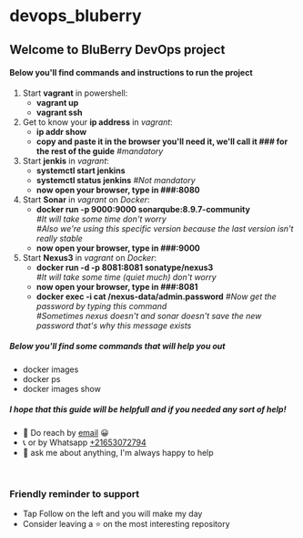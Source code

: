 # devops_bluberry
## Welcome to BluBerry DevOps project

 #### Below you'll find commands and instructions to run the project
<ol>
    <li>Start <strong>vagrant</strong> in powershell: 
        <ul>
            <li><strong>vagrant up</strong></li>
            <li><strong>vagrant ssh</strong></li>
        </ul>
    </li>
    <li>Get to know your <strong>ip address</strong> in <em>vagrant</em>: 
        <ul>
            <li><strong>ip addr show</strong></li>
            <li><strong>copy and paste it in the browser you'll need it, we'll call it ### for the rest of the guide</strong><em> #mandatory</em></li>
        </ul>
    </li>   
    <li>Start <strong>jenkis</strong> in <em>vagrant</em>: 
        <ul>
            <li><strong>systemctl start jenkins</strong></li>
            <li><strong>systemctl status jenkins</strong><em> #Not mandatory</em></li>
            <li><strong>now open your browser, type in ###:8080</strong></li>
        </ul>
    </li>   
    <li>Start <strong>Sonar</strong> in <em>vagrant</em> on <em>Docker</em>: 
        <ul>
            <li><strong>docker run -p 9000:9000 sonarqube:8.9.7-community</strong><br><em> #It will take some time don't worry <br>#Also we're using this specific version because the last version isn't really stable</em></li>
            <li><strong>now open your browser, type in ###:9000</strong></li>
        </ul>
    </li>    
        <li>Start <strong>Nexus3</strong> in <em>vagrant</em> on <em>Docker</em>: 
        <ul>
            <li><strong>docker run -d -p 8081:8081 sonatype/nexus3</strong><br><em> #It will take some time (quiet much) don't worry</em></li>
            <li><strong>now open your browser, type in ###:8081</strong>
            </li>
            <li><strong>docker exec -i  cat /nexus-data/admin.password</strong><em> #Now get the password by typing this command</em><br><em>#Sometimes nexus doesn't and sonar doesn't save the new password that's why this message exists</em></li>
        </ul>
    </li>    

</ol> 

##### Below you'll find some commands that will help you out
<ul>
    <li>docker images</li>
    <li>docker ps</li>
    <li>docker images show</li>
</ul>

##### I hope that this guide will be helpfull and if you needed any sort of help!

- 💼 Do reach by [email](mailto:charfianas1@gmail.com) 😀
- 📞 or by Whatsapp [+21653072794](https://api.whatsapp.com/send?phone=21653072794&text=Hello%20from%20Anas%20Charfi%20website!)
- 💬 ask me about anything, I'm always happy to help

<br>


### Friendly reminder to support
* Tap Follow on the left and you will make my day
* Consider leaving a :star: on the most interesting repository
<br>
